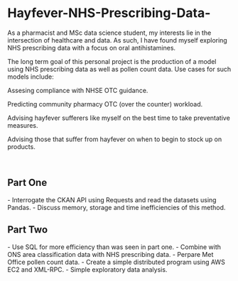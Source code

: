 # Hayfever-NHS-Prescribing-Data-
<p>As a pharmacist and MSc data science student, my interests lie in the intersection of healthcare and data. As such, I have found myself exploring NHS prescribing
data with a focus on oral antihistamines.

The long term goal of this personal project is the production of a model using NHS prescribing data as well as pollen count data. Use cases for such models include:

Assesing compliance with NHSE OTC guidance.

Predicting community pharmacy OTC (over the counter) workload.

Advising hayfever sufferers like myself on the best time to take preventative measures.

Advising those that suffer from hayfever on when to begin to stock up on products. </p>
<p>&nbsp;</p>

<h2><b>Part One </b></h2>
- Interrogate the CKAN API using Requests and read the datasets using Pandas.
- Discuss memory, storage and time inefficiencies of this method.

<h2><b>Part Two </b></h2>
- Use SQL for more efficiency than was seen in part one.
- Combine with ONS area classification data with NHS prescribing data.
- Perpare Met Office pollen count data.
- Create a simple distributed program using AWS EC2 and XML-RPC.
- Simple exploratory data analysis.

